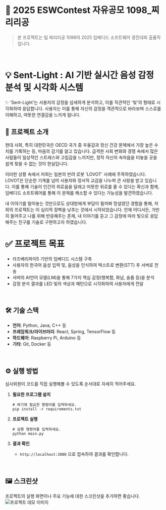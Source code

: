 # 🚀 2025 ESWContest 자유공모 1098_찌리리공
> 본 프로젝트는 팀 찌리리공 1098의 2025 임베디드 소프트웨어 경진대회 출품작입니다.

<br>

# 💡 Sent-Light : AI 기반 실시간 음성 감정 분석 및 시각화 시스템
✨
'Sent-Light'는 사용자의 감정을 섬세하게 분석하고, 이를 직관적인 '빛'의 형태로 시각화하여 응답합니다. 사용자는 이를 통해 자신의 감정을 객관적으로 바라보며 스스로를 이해하고, 따뜻한 연결감을 느끼게 됩니다.
## 📖 프로젝트 소개
 현대 사회, 특히 대한민국은 OECD 국가 중 우울감과 정신 건강 문제에서 가장 높은 수치를 기록하는 등, 마음의 감기를 앓고 있습니다. 급격한 사회 변화와 경쟁 속에서 많은 사람들이 일상적인 스트레스와 고립감을 느끼지만, 정작 자신의 속마음을 터놓을 곳을 쉽게 찾을 수 없는 것이 현실입니다.
 
 이러한 상황 속에서 저희는 일본의 반려 로봇 'LOVOT' 사례에 주목하였습니다. LOVOT은 단순한 기계를 넘어 사용자와 정서적 교감을 나누며 큰 사랑을 받고 있습니다. 이를 통해 기술이 인간의 외로움을 달래고 따뜻한 위로를 줄 수 있다는 확신과 함께, 임베디드 소프트웨어를 통해 이 문제를 해소할 수 있다는 가능성을 발견하였습니다.

 내 이야기를 털어놓는 것만으로도 상대방에게 부담이 될까봐 망설였던 경험을 통해, 저희의 프로젝트는 이 심리적 장벽을 낮추는 것에서 시작되었습니다. 언제 어디서든, 가만히 들어주고 나를 위해 반응해주는 존재, 내 이야기를 듣고 그 감정에 따라 빛으로 응답해주는 친구를 기술로 구현하고자 하였습니다.
<br>

# ✅ 프로젝트 목표
- 라즈베리파이5 기반의 임베디드 시스템 구축
- 사용자의 한국어 음성 입력 및, 음성을 인식하여 텍스트로 변환(STT) 후 서버로 전송
- 서버의 AI언어 모델(LM)을 통해 7가지 핵심 감정(행복함, 화남, 슬픔 등)을 분석
- 감정 분석 결과를 LED 빛의 색상과 패턴으로 시각화하여 사용자에게 전달
<br>

## 🛠️ 기술 스택

- **언어**: Python, Java, C++ 등
- **프레임워크/라이브러리**: React, Spring, TensorFlow 등
- **하드웨어**: Raspberry Pi, Arduino 등
- **기타**: Git, Docker 등

<br>

## ⚙️ 실행 방법

심사위원이 코드를 직접 실행해볼 수 있도록 순서대로 자세히 적어주세요.

1.  **필요한 프로그램 설치**
    ```shell
    # 여기에 필요한 명령어를 입력하세요.
    pip install -r requirements.txt
    ```

2.  **프로젝트 실행**
    ```shell
    # 실행 명령어를 입력하세요.
    python main.py
    ```

3. **결과 확인**
    - `http://localhost:3000` 으로 접속하여 결과를 확인합니다.

<br>

## 🖼️ 스크린샷

프로젝트의 실행 화면이나 주요 기능에 대한 스크린샷을 추가하면 좋습니다.
![프로젝트 데모 이미지](이미지_파일_링크)
